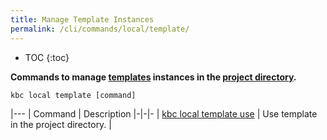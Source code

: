 ```yaml
---
title: Manage Template Instances
permalink: /cli/commands/local/template/
---
```


* TOC
{:toc}

**Commands to manage [templates](/cli/templates/structure/#template) instances in the [project directory](/cli/structure/).**

```
kbc local template [command]
```

|---
| Command | Description
|-|-|-
| [kbc local template use](/cli/commands/local/template/use/) | Use template in the project directory. |
